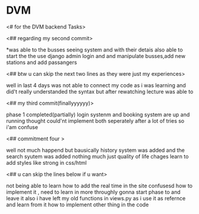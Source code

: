 # DVM
<# for the DVM backend Tasks>

<## regarding my second commit>

*was able to the busses seeing system and with their detais also able to start the the use  django admin login and and manipulate busses,add new stations and add passangers

<##  btw u can  skip the next two lines as they were just my experiences>

well in last 4 days was not able to connect my code as i was learning and did't really understanded the syntax
but after rewatching lecture was able to 

<## my third commit(finallyyyyyy)>

phase 1 completed(partially) 
login systenm and booking system are up and running 
thought could'nt implement both seperately after a lot of tries so i'am confuse

<## commitment four >

well not much happend but bausically history system was added and the search syutem was added
nothing much just quality of life chages learn to add styles like strong in css/html

<## u can skip the lines below if u want>

not being able to learn how to add the real time in the site confusesd how to implement it , need to learn in more throughly 
gonna start phase to and leave it 
also i have left my old functions in views.py as i use it as refernce and learn from it how to implement other thing in the code 
